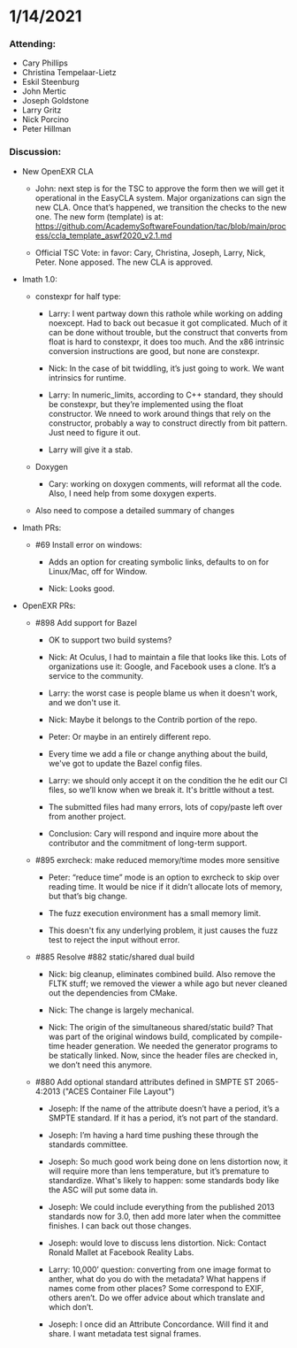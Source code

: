 # 1/14/2021

### Attending:

* Cary Phillips
* Christina Tempelaar-Lietz
* Eskil Steenburg
* John Mertic
* Joseph Goldstone
* Larry Gritz
* Nick Porcino
* Peter Hillman

### Discussion:

* New OpenEXR CLA

  * John: next step is for the TSC to approve the form then we will
    get it operational in the EasyCLA system. Major organizations can
    sign the new CLA. Once that’s happened, we transition the checks
    to the new one. The new form (template) is at:
    https://github.com/AcademySoftwareFoundation/tac/blob/main/process/ccla_template_aswf2020_v2.1.md
  
  * Official TSC Vote: in favor: Cary, Christina, Joseph, Larry, Nick,
    Peter. None apposed. The new CLA is approved.
  
* Imath 1.0:

  * constexpr for half type:

    * Larry: I went partway down this rathole while working on adding
      noexcept. Had to back out becasue it got complicated. Much of it
      can be done without trouble, but the construct that converts
      from float is hard to constexpr, it does too much. And the x86
      intrinsic conversion instructions are good, but none are constexpr.
    
    * Nick: In the case of bit twiddling, it’s just going to work. We
      want intrinsics for runtime.

    * Larry: In numeric_limits, according to C++ standard, they should
      be constexpr, but they’re implemented using the float
      constructor. We nneed to work around things that rely on the
      constructor, probably a way to construct directly from bit
      pattern. Just need to figure it out.

    * Larry will give it a stab.

  * Doxygen
    
    * Cary: working on doxygen comments, will reformat all the
      code. Also, I need help from some doxygen experts.

  * Also need to compose a detailed summary of changes

* Imath PRs:

  * #69 Install error on windows:

    * Adds an option for creating symbolic links, defaults to on for
      Linux/Mac, off for Window.

    * Nick: Looks good.

* OpenEXR PRs:

  * #898 Add support for Bazel

    * OK to support two build systems?

    * Nick: At Oculus, I had to maintain a file that looks like
      this. Lots of organizations use it: Google, and Facebook uses a
      clone. It’s a service to the community.

    * Larry: the worst case is people blame us when it doesn't work,
      and we don't use it.
   
    * Nick: Maybe it belongs to the Contrib portion of the repo.
   
    * Peter: Or maybe in an entirely different repo.
   
    * Every time we add a file or change anything about the build,
      we've got to update the Bazel config files.
    
    * Larry: we should only accept it on the condition the he edit our
      CI files, so we’ll know when we break it. It's brittle without a
      test.

    * The submitted files had many errors, lots of copy/paste left over
      from another project.
   
    * Conclusion: Cary will respond and inquire more about the
      contributor and the commitment of long-term support.
   
  * #895 exrcheck: make reduced memory/time modes more sensitive
   
    * Peter: “reduce time” mode is an option to exrcheck to skip over
      reading time. It would be nice if it didn’t allocate lots of
      memory, but that’s big change.

    * The fuzz execution environment has a small memory limit.

    * This doesn't fix any underlying problem, it just causes the fuzz
      test to reject the input without error.

  * #885 Resolve #882 static/shared dual build

    * Nick: big cleanup, eliminates combined build. Also remove the
      FLTK stuff; we removed the viewer a while ago but never cleaned
      out the dependencies from CMake.
    
    * Nick: The change is largely mechanical. 

    * Nick: The origin of the simultaneous shared/static build? That
      was part of the original windows build, complicated by
      compile-time header generation. We needed the generator programs
      to be statically linked. Now, since the header files are checked
      in, we don’t need this anymore.
    
  * #880 Add optional standard attributes defined in SMPTE ST 2065-4:2013 ("ACES Container File Layout")

    * Joseph: If the name of the attribute doesn’t have a period, it’s
      a SMPTE standard. If it has a period, it’s not part of the
      standard.

    * Joseph: I’m having a hard time pushing these through the
      standards committee.

    * Joseph: So much good work being done on lens distortion now, it
      will require more than lens temperature, but it’s premature to
      standardize. What's likely to happen: some standards body like
      the ASC will put some data in.

    * Joseph: We could include everything from the published 2013
      standards now for 3.0, then add more later when the committee
      finishes. I can back out those changes.
    
    * Joseph: would love to discuss lens distortion. Nick: Contact
      Ronald Mallet at Facebook Reality Labs.

    * Larry: 10,000’ question: converting from one image format to
      anther, what do you do with the metadata? What happens if names
      come from other places? Some correspond to EXIF, others
      aren’t. Do we offer advice about which translate and which
      don’t.
    
    * Joseph: I once did an Attribute Concordance. Will find it and
      share. I want metadata test signal frames.
